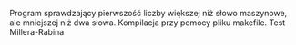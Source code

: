 Program sprawdzający pierwszość liczby większej niż słowo maszynowe, ale mniejszej niż dwa słowa.
Kompilacja przy pomocy pliku makefile. 
Test Millera-Rabina
